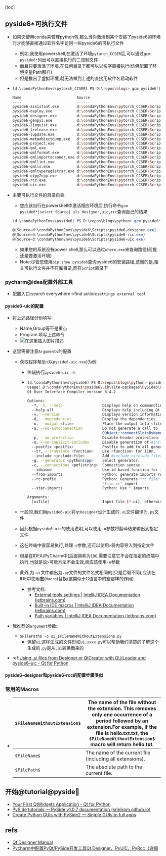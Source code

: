 [toc]

## pyside6*可执行文件

- 如果您使用conda来管理python包,那么当你激活到某个安装了pyside6的环境时才能够直接通过软件名字访问一些pyside6的可执行文件
  - 例如,我使用powershell,在激活了环境`pytorch_CCSER`后,可以通过`gcm pyside6*`列出可以直接执行的二进制文件
  - 而且只要激活了环境,在任何目录下都可以以名字直接执行(仿佛配置了环境变量Path那样)
  - 但是推出了虚拟环境,就无法做到上述的直接用软件名启动软件

- ```bash
  (d:\condaPythonEnvs\pytorch_CCSER) PS D:\repos\blogs> gcm pyside6*|select name,source
  
  Name                         Source
  ----                         ------
  pyside6-assistant.exe        d:\condaPythonEnvs\pytorch_CCSER\Scripts\pyside6-assistant.exe
  pyside6-deploy.exe           d:\condaPythonEnvs\pytorch_CCSER\Scripts\pyside6-deploy.exe
  pyside6-designer.exe         d:\condaPythonEnvs\pytorch_CCSER\Scripts\pyside6-designer.exe
  pyside6-genpyi.exe           d:\condaPythonEnvs\pytorch_CCSER\Scripts\pyside6-genpyi.exe
  pyside6-linguist.exe         d:\condaPythonEnvs\pytorch_CCSER\Scripts\pyside6-linguist.exe
  pyside6-lrelease.exe         d:\condaPythonEnvs\pytorch_CCSER\Scripts\pyside6-lrelease.exe
  pyside6-lupdate.exe          d:\condaPythonEnvs\pytorch_CCSER\Scripts\pyside6-lupdate.exe
  pyside6-metaobjectdump.exe   d:\condaPythonEnvs\pytorch_CCSER\Scripts\pyside6-metaobjectdump.exe
  pyside6-project.exe          d:\condaPythonEnvs\pytorch_CCSER\Scripts\pyside6-project.exe
  pyside6-qml.exe              d:\condaPythonEnvs\pytorch_CCSER\Scripts\pyside6-qml.exe
  pyside6-qmlformat.exe        d:\condaPythonEnvs\pytorch_CCSER\Scripts\pyside6-qmlformat.exe
  pyside6-qmlimportscanner.exe d:\condaPythonEnvs\pytorch_CCSER\Scripts\pyside6-qmlimportscanner.exe
  pyside6-qmllint.exe          d:\condaPythonEnvs\pytorch_CCSER\Scripts\pyside6-qmllint.exe
  pyside6-qmlls.exe            d:\condaPythonEnvs\pytorch_CCSER\Scripts\pyside6-qmlls.exe
  pyside6-qmltyperegistrar.exe d:\condaPythonEnvs\pytorch_CCSER\Scripts\pyside6-qmltyperegistrar.exe
  pyside6-qtpy2cpp.exe         d:\condaPythonEnvs\pytorch_CCSER\Scripts\pyside6-qtpy2cpp.exe
  pyside6-rcc.exe              d:\condaPythonEnvs\pytorch_CCSER\Scripts\pyside6-rcc.exe
  pyside6-uic.exe              d:\condaPythonEnvs\pytorch_CCSER\Scripts\pyside6-uic.exe
  ```

- 主要可执行文件的目录自查:
  
  - 您应该自行在powershell中激活相应环境后,执行命令`gcm pyside6*|select Source| sls designer,uic,rcc`查询自己的结果
  
  ```powershell
  (d:\condaPythonEnvs\pyside6) PS D:\repos\blogs\python> gcm pyside6*|select Source| sls designer,uic,rcc
  
  @{Source=d:\condaPythonEnvs\pyside6\Scripts\pyside6-designer.exe}
  @{Source=d:\condaPythonEnvs\pyside6\Scripts\pyside6-rcc.exe}
  @{Source=d:\condaPythonEnvs\pyside6\Scripts\pyside6-uic.exe}
  ```
  
  - 如果您的系统没有power shell,那么可以通过`where.exe`来查询路径(前提还是要激活环境)
  - Note:尽管您使用`pip show pyside6`查询pyside6的安装路径,遗憾的是,相关可执行文件并不在库目录,而在`Script`目录下
  

### pycharm@idea配置外部工具

- 配置入口:search everywhere->find action:`settings external tool`

#### pyside6-uic的配置

- 将上述路径分别填写:

  - Name,Group等不是重点
  - Program:填写上述命令
  - ![在这里插入图片描述](https://img-blog.csdnimg.cn/72eb1370f6ed4691bcef51710a70a610.png)

- 这里需要注意`Arguments`的配置

  - 获取程序帮助:(以`pyside6-uic.exe`)为例

    - 终端执行`pyside6-uic -h`

    - ```bash
      (d:\condaPythonEnvs\pyside6) PS D:\repos\blogs\python> pyside6-uic -h
      Usage: D:\condaPythonEnvs\pyside6\Lib\site-packages\PySide6\uic [options] [uifile]
      Qt User Interface Compiler version 6.4.2
      
      Options:
        -?, -h, --help                  Displays help on commandline options.
        --help-all                      Displays help including Qt specific options.
        -v, --version                   Displays version information.
        -d, --dependencies              Display the dependencies.
        -o, --output <file>             Place the output into <file>
        -a, --no-autoconnection         Do not generate a call to
                                        QObject::connectSlotsByName().
        -p, --no-protection             Disable header protection.
        -n, --no-implicit-includes      Disable generation of #include-directives.
        --postfix <postfix>             Postfix to add to all generated classnames.
        --tr, --translate <function>    Use <function> for i18n.
        --include <include-file>        Add #include <include-file> to <file>.
        -g, --generator <python|cpp>    Select generator.
        -c, --connections <pmf|string>  Connection syntax.
        --idbased                       Use id based function for i18n
        --from-imports                  Python: generate imports relative to '.'
        --rc-prefix                     Python: Generate "rc_file" instead of
                                        "file_rc" import
        --star-imports                  Python: Use * imports
      
      Arguments:
        [uifile]                        Input file (*.ui), otherwise stdin.
      ```

  - 一般的,我们用`pyside6-uic`将`qtDesigner`设计生成的`.ui`文件翻译为`.py`文件

  - 因此根据`pyside6-uic`的使用说明,可以使用`-o`参数将翻译结果输出到指定文件

  - 这在终端中很容易执行,处理`-o`参数,还可以使用`>`将内容导入到指定文件

  - 但是在IDEA/PyCharm中(后面简称为`IDE`,需要注意它不会在指定的终端中执行,也就是说`>`可能方法不会生效,而应该使用`-o`参数

  - 此外,为`.ui`文件输出为`.py`文件的文件名式相同的(只是后缀不同),应该在IDE中使用**宏**(`Macro`)替换(这类似于C语言中的宏那样的作用)

    - 参考文档:
      - [External tools settings | IntelliJ IDEA Documentation (jetbrains.com)](https://www.jetbrains.com/help/idea/2022.3/settings-tools-external-tools.html?utm_source=product&utm_medium=link&utm_campaign=IU&utm_content=2022.3#tool_settings)
      - [Built-in IDE macros | IntelliJ IDEA Documentation (jetbrains.com)](https://www.jetbrains.com/help/idea/2022.3/built-in-macros.html)
      - [Path variables | IntelliJ IDEA Documentation (jetbrains.com)](https://www.jetbrains.com/help/idea/2022.3/absolute-path-variables.html)

- 我推荐的`argument`参数:

  - `$FilePath$ -o ui_$FileNameWithoutExtension$.py`
    - 保留`ui`,这样生成的文件形如`ui.xxxx.py`可以帮助我们清楚的了解这个生成的`.py`是从`.ui`转换而来的

- ref:[Using .ui files from Designer or QtCreator with QUiLoader and pyside6-uic - Qt for Python](https://doc.qt.io/qtforpython/tutorials/basictutorial/uifiles.html)

#### pyside6-designer和pyside6-rcc的配置步骤类似

### 常用的Macros



- | `$FileNameWithoutExtension$` | The name of the file without the extension. This removes only one occurrence of a period followed by an extension.For example, if the file is **hello.txt.txt**, the `$FileNameWithoutExtension$` macro will return **hello.txt**. |
  | ---------------------------- | ------------------------------------------------------------ |
  | `$FileName$`                 | The name of the current file (including all extensions).     |
  | `$FilePath$`                 | The absolute path to the current file.                       |



## 开始@tutorial@pyside🎈

- [Your First QtWidgets Application - Qt for Python](https://doc.qt.io/qtforpython/tutorials/basictutorial/widgets.html)
- [PySide tutorials — PySide v1.0.7 documentation (srinikom.github.io)](https://srinikom.github.io/pyside-docs/tutorials/index.html)
- [Create Python GUIs with PySide2 — Simple GUIs to full apps](https://www.pythonguis.com/pyside6/)

## refs

- [Qt Designer Manual](https://doc.qt.io/qt-6/qtdesigner-manual.html)
- [Pycharm中配置PyQt/PySide开发工具Qt Designer、PyUIC、PyRcc（详细](https://blog.csdn.net/python_sy/article/details/127427968)









